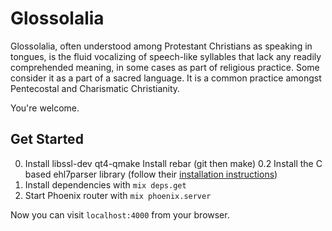 # Glossolalia

Glossolalia, often understood among Protestant Christians as speaking in tongues,
is the fluid vocalizing of speech-like syllables that lack any readily comprehended meaning,
in some cases as part of religious practice. Some consider it as a part of a sacred
language. It is a common practice amongst Pentecostal and Charismatic Christianity.

You're welcome.

## Get Started


0. Install libssl-dev qt4-qmake
   Install rebar (git then make)
0.2 Install the C based ehl7parser library (follow their [installation instructions](https://github.com/jcomellas/hl7parser))
1. Install dependencies with `mix deps.get`
2. Start Phoenix router with `mix phoenix.server`

Now you can visit `localhost:4000` from your browser.

